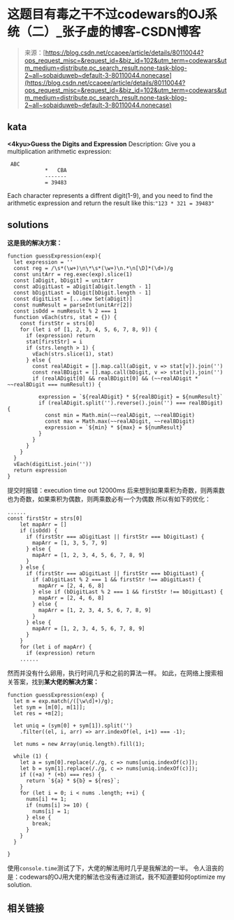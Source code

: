 <!--yml
category: codewars
date: 2022-08-13 11:44:05
-->

# 这题目有毒之干不过codewars的OJ系统（二）_张子虚的博客-CSDN博客

> 来源：[https://blog.csdn.net/ccaoee/article/details/80110044?ops_request_misc=&request_id=&biz_id=102&utm_term=codewars&utm_medium=distribute.pc_search_result.none-task-blog-2~all~sobaiduweb~default-3-80110044.nonecase](https://blog.csdn.net/ccaoee/article/details/80110044?ops_request_misc=&request_id=&biz_id=102&utm_term=codewars&utm_medium=distribute.pc_search_result.none-task-blog-2~all~sobaiduweb~default-3-80110044.nonecase)

## kata

**<4kyu>Guess the Digits and Expression**
Description:
Give you a multiplication arithmetic expression:

```
 ABC
            *   CBA
            -------
            = 39483 
```

Each character represents a diffrent digit(1-9), and you need to find the arithmetic expression and return the result like this:`"123 * 321 = 39483"`

## solutions

**这是我的解决方案：**

```
function guessExpression(exp){
  let expression = ''
  const reg = /\s*(\w+)\n\*\s*(\w+)\n.*\n[\D]*(\d+)/g
  const unitArr = reg.exec(exp).slice(1)
  const [aDigit, bDigit] = unitArr
  const aDigitLast = aDigit[aDigit.length - 1]
  const bDigitLast = bDigit[bDigit.length - 1]
  const digitList = [...new Set(aDigit)]
  const numResult = parseInt(unitArr[2])
  const isOdd = numResult % 2 === 1
  function vEach(strs, stat = {}) {
    const firstStr = strs[0]
    for (let i of [1, 2, 3, 4, 5, 6, 7, 8, 9]) {
      if (expression) return
      stat[firstStr] = i
      if (strs.length > 1) {
        vEach(strs.slice(1), stat)
      } else {
        const realADigit = [].map.call(aDigit, v => stat[v]).join('')
        const realBDigit = [].map.call(bDigit, v => stat[v]).join('')
        if (realADigit[0] && realBDigit[0] && (~~realADigit * ~~realBDigit === numResult)) {

          expression = `${realADigit} * ${realBDigit} = ${numResult}`
          if (realADigit.split('').reverse().join('') === realBDigit) {
            const min = Math.min(~~realADigit, ~~realBDigit)
            const max = Math.max(~~realADigit, ~~realBDigit)
            expression = `${min} * ${max} = ${numResult}`
          }
        }
      }
    }
  }
  vEach(digitList.join(''))
  return expression
}
```

提交时报错：execution time out 12000ms
后来想到如果乘积为奇数，则两乘数也为奇数，如果乘积为偶数，则两乘数必有一个为偶数
所以有如下的优化：

```
......
const firstStr = strs[0]
    let mapArr = []
    if (isOdd) {
      if (firstStr === aDigitLast || firstStr === bDigitLast) {
        mapArr = [1, 3, 5, 7, 9]
      } else {
        mapArr = [1, 2, 3, 4, 5, 6, 7, 8, 9]
      }
    } else {
      if (firstStr === aDigitLast || firstStr === bDigitLast) {
        if (aDigitLast % 2 === 1 && firstStr !== aDigitLast) {
          mapArr = [2, 4, 6, 8]
        } else if (bDigitLast % 2 === 1 && firstStr !== bDigitLast) {
          mapArr = [2, 4, 6, 8]
        } else {
          mapArr = [1, 2, 3, 4, 5, 6, 7, 8, 9]
        }
      } else {
        mapArr = [1, 2, 3, 4, 5, 6, 7, 8, 9]
      }
    }
    for (let i of mapArr) {
      if (expression) return
    ......
```

然而并没有什么卵用，执行时间几乎和之前的算法一样。
如此，在网络上搜索相关答案，找到**某大佬的解决方案：**

```
function guessExpression(exp) {
  let m = exp.match(/([\w\d]+)/g);
  let sym = [m[0], m[1]];
  let res = +m[2];

  let uniq = (sym[0] + sym[1]).split('')
    .filter((el, i, arr) => arr.indexOf(el, i+1) === -1);

  let nums = new Array(uniq.length).fill(1);

  while (1) {
    let a = sym[0].replace(/./g, c => nums[uniq.indexOf(c)]);
    let b = sym[1].replace(/./g, c => nums[uniq.indexOf(c)]);
    if ((+a) * (+b) === res) {
      return `${a} * ${b} = ${res}`;
    }
    for (let i = 0; i < nums .length; ++i) {
      nums[i] += 1;
      if (nums[i] >= 10) {
        nums[i] = 1;
      } else {
        break;
      }
    }
  }

}
```

使用`console.time`测试了下，大佬的解法用时几乎是我解法的一半。
令人沮丧的是：codewars的OJ用大佬的解法也没有通过测试，我不知道要如何optimize my solution.

## 相关链接